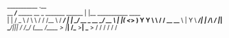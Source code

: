 ___________                                       .__                          
\__    ___/___   _____   __  _  _______    ______ |  |__   ___________   ____  
  |    | /  _ \ /     \  \ \/ \/ /\__  \  /  ___/ |  |  \_/ __ \_  __ \_/ __ \ 
  |    |(  <_> )  Y Y  \  \     /  / __ \_\___ \  |   Y  \  ___/|  | \/\  ___/ 
  |____| \____/|__|_|  /   \/\_/  (____  /____  > |___|  /\___  >__|    \___  >
                     \/                \/     \/       \/     \/            \/ 
